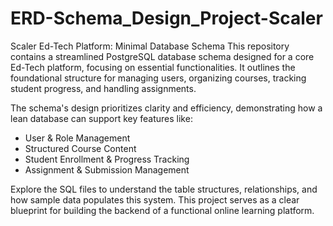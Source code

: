 # ERD-Schema_Design_Project-Scaler

Scaler Ed-Tech Platform: Minimal Database Schema
This repository contains a streamlined PostgreSQL database schema designed for a core Ed-Tech platform, focusing on essential functionalities. It outlines the foundational structure for managing users, organizing courses, tracking student progress, and handling assignments.

The schema's design prioritizes clarity and efficiency, demonstrating how a lean database can support key features like:

* User & Role Management
* Structured Course Content
* Student Enrollment & Progress Tracking
* Assignment & Submission Management

Explore the SQL files to understand the table structures, relationships, and how sample data populates this system. This project serves as a clear blueprint for building the backend of a functional online learning platform.
